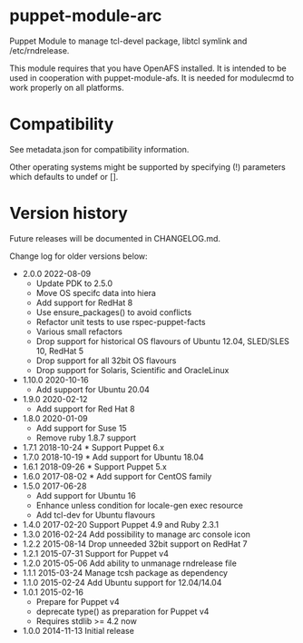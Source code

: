puppet-module-arc
=================

Puppet Module to manage tcl-devel package, libtcl symlink and /etc/rndrelease.

This module requires that you have OpenAFS installed. It is intended to be used in cooperation with
 puppet-module-afs. It is needed for modulecmd to work properly on all platforms.

# Compatibility #

See metadata.json for compatibility information.

Other operating systems might be supported by specifying (!) parameters which defaults to undef or [].

# Version history #

Future releases will be documented in CHANGELOG.md.

Change log for older versions below:
* 2.0.0 2022-08-09
  * Update PDK to 2.5.0
  * Move OS specifc data into hiera
  * Add support for RedHat 8
  * Use ensure_packages() to avoid conflicts
  * Refactor unit tests to use rspec-puppet-facts
  * Various small refactors
  * Drop support for historical OS flavours of Ubuntu 12.04, SLED/SLES 10, RedHat 5
  * Drop support for all 32bit OS flavours
  * Drop support for Solaris, Scientific and OracleLinux
* 1.10.0 2020-10-16
  * Add support for Ubuntu 20.04
* 1.9.0 2020-02-12
  * Add support for Red Hat 8
* 1.8.0 2020-01-09
  * Add support for Suse 15
  * Remove ruby 1.8.7 support
* 1.7.1 2018-10-24 * Support Puppet 6.x
* 1.7.0 2018-10-19 * Add support for Ubuntu 18.04
* 1.6.1 2018-09-26 * Support Puppet 5.x
* 1.6.0 2017-08-02 * Add support for CentOS family
* 1.5.0 2017-06-28
  * Add support for Ubuntu 16
  * Enhance unless condition for locale-gen exec resource
  * Add tcl-dev for Ubuntu flavours
* 1.4.0 2017-02-20 Support Puppet 4.9 and Ruby 2.3.1
* 1.3.0 2016-02-24 Add possibility to manage arc console icon
* 1.2.2 2015-08-14 Drop unneeded 32bit support on RedHat 7
* 1.2.1 2015-07-31 Support for Puppet v4
* 1.2.0 2015-05-06 Add ability to unmanage rndrelease file
* 1.1.1 2015-03-24 Manage tcsh package as dependency
* 1.1.0 2015-02-24 Add Ubuntu support for 12.04/14.04
* 1.0.1 2015-02-16
  * Prepare for Puppet v4
  * deprecate type() as preparation for Puppet v4
  * Requires stdlib >= 4.2 now
* 1.0.0 2014-11-13 Initial release
